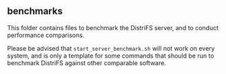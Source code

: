 ## benchmarks

This folder contains files to benchmark the DistriFS server, and to conduct performance comparisons.

Please be advised that `start_server_benchmark.sh` will not work on every system, and is only a template for some commands that should be run to benchmark DistriFS against other comparable software.